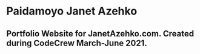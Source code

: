 # Paidamoyo Janet Azehko
## Portfolio Website for JanetAzehko.com.  Created during CodeCrew March-June 2021.  


